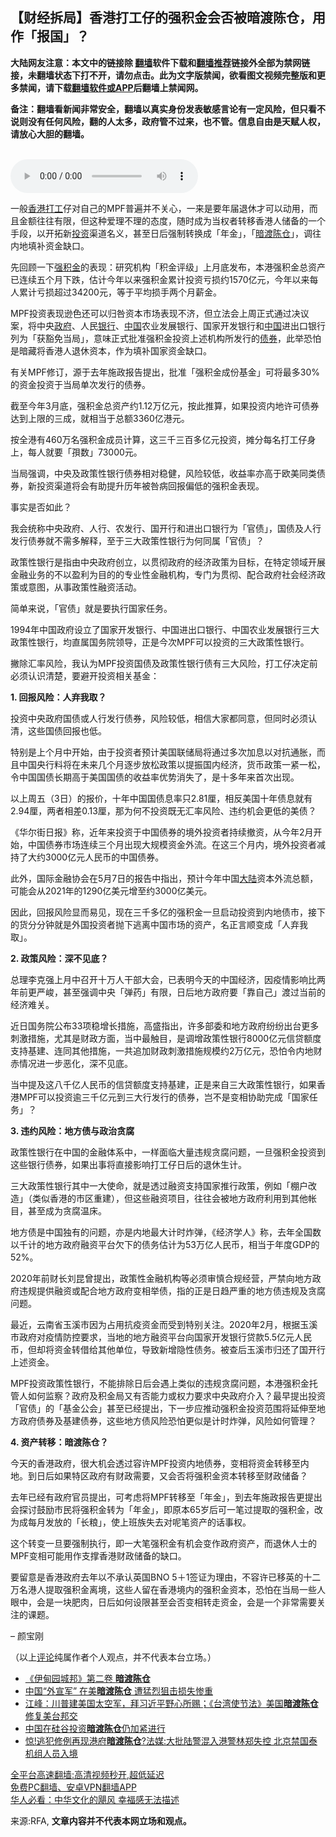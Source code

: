  <!-- 面包屑导航 --> <h2>【财经拆局】香港打工仔的强积金会否被暗渡陈仓，用作「报国」？</h2> <p class="notice"><b>大陆网友注意：本文中的链接除 <a href="https://github.com/bannedbook/fanqiang" >翻墙</a>软件下载和<a href="https://github.com/killgcd/justmysocks/blob/master/README.md">翻墙推荐</a>链接外全部为禁网链接，未翻墙状态下打不开，请勿点击。此为文字版禁闻，欲看图文视频完整版和更多禁闻，请下载<a href="https://github.com/bannedbook/fanqiang">翻墙软件或APP</a>后翻墙上禁闻网。</p><p>备注：翻墙看新闻非常安全，翻墙以真实身份发表敏感言论有一定风险，但只看不说则没有任何风险，翻的人太多，政府管不过来，也不管。信息自由是天赋人权，请放心大胆的翻墙。</b></p>  <div class="entry"> <p><br /> <audio controls="controls" preload="metadata" src="https://www.rfa.org/cantonese/commentaries/po/com-06062022120620.html/@@stream" type="audio/mpeg"><br /> </audio></p> <p>一般<a href="https://www.bannedbook.org/bnews/tag/%e9%a6%99%e6%b8%af/" class="st_tag internal_tag" rel="tag" title="标签 香港 下的日志">香港</a><a href="https://www.bannedbook.org/bnews/tag/%E6%89%93%E5%B7%A5/" class="st_tag internal_tag" rel="tag" title="标签 打工 下的日志">打工</a>仔对自己的MPF普遍并不关心，一来是要年届退休才可以动用，而且金额往往有限，但这种爱理不理的态度，随时成为当权者转移香港人储备的一个手段，以开拓新<a href="https://www.bannedbook.org/bnews/tag/%e6%8a%95%e8%b5%84/" class="st_tag internal_tag" rel="tag" title="标签 投资 下的日志">投资</a>渠道名义，甚至日后强制转换成「年金」，「<a href="https://www.bannedbook.org/bnews/tag/%E6%9A%97%E6%B8%A1%E9%99%88%E4%BB%93/" class="st_tag internal_tag" rel="tag" title="标签 暗渡陈仓 下的日志">暗渡陈仓</a>」，调往内地填补资金缺口。</p> <p>先回顾一下<a href="https://www.bannedbook.org/bnews/tag/%E5%BC%BA%E7%A7%AF%E9%87%91/" class="st_tag internal_tag" rel="tag" title="标签 强积金 下的日志">强积金</a>的表现：研究机构「积金评级」上月底发布，本港强积金总资产已连续五个月下跌，估计今年以来强积金累计投资亏损约1570亿元，今年以来每人累计亏损超过34200元，等于平均损手两个月薪金。</p> <p>MPF投资表现逊色还可以归咎资本市场表现不济，但立法会上周正式通过决议案，将中央<a href="https://www.bannedbook.org/bnews/tag/%e6%94%bf%e5%ba%9c/" class="st_tag internal_tag" rel="tag" title="标签 政府 下的日志">政府</a>、人民<a href="https://www.bannedbook.org/bnews/tag/%e9%93%b6%e8%a1%8c/" class="st_tag internal_tag" rel="tag" title="标签 银行 下的日志">银行</a>、<span class='wp_keywordlink_affiliate'><a href="https://www.bannedbook.org/" title="中国" target="_blank">中国</a></span>农业发展银行、国家开发银行和<a href="https://www.bannedbook.org/bnews/tag/%E4%B8%AD%E5%9B%BD/" class="st_tag internal_tag" rel="tag" title="标签 中国 下的日志">中国</a>进出口银行列为「获豁免当局」，意味正式批准强积金投资上述机构所发行的<a href="https://www.bannedbook.org/bnews/tag/%E5%80%BA%E5%88%B8/" class="st_tag internal_tag" rel="tag" title="标签 债券 下的日志">债券</a>，此举恐怕是暗藏将香港人退休资本，作为填补国家资金缺口。</p> <p>有关MPF修订，源于去年施政报告提出，批准「强积金成份基金」可将最多30%的资金投资于当局单次发行的债券。</p> <p>截至今年3月底，强积金总资产约1.12万亿元，按此推算，如果投资内地许可债券达到上限的三成，就相当于总额3360亿港元。</p> <p>按全港有460万名强积金成员计算，这三千三百多亿元投资，摊分每名打工仔身上，每人就要「孭数」73000元。</p> <p>当局强调，中央及政策性银行债券相对稳健，风险较低，收益率亦高于欧美同类债券，新投资渠道将会有助提升历年被咎病回报偏低的强积金表现。</p> <p>事实是否如此？</p> <p>我会统称中央政府、人行、农发行、国开行和进出口银行为「官债」，国债及人行发行债券就不需多解释，至于三大政策性银行为何同属「官债」？</p>  <p>政策性银行是指由中央政府创立，以贯彻政府的经济政策为目标，在特定领域开展金融业务的不以盈利为目的的专业性金融机构，专门为贯彻、配合政府社会经济政策或意图，从事政策性融资活动。</p> <p>简单来说，「官债」就是要执行国家任务。</p> <p>1994年中国政府设立了国家开发银行、中国进出口银行、中国农业发展银行三大政策性银行，均直属国务院领导，正是今次MPF可以投资的三大政策性银行。</p> <p>撇除汇率风险，我认为MPF投资国债及政策性银行债有三大风险，打工仔决定前必须认识清楚，要避开投资相关基金：</p> <p><strong>1. 回报风险：人弃我取？</strong></p> <p>投资中央政府国债或人行发行债券，风险较低，相信大家都同意，但同时必须认清，这些国债回报也低。</p> <p>特别是上个月中开始，由于投资者预计美国联储局将通过多次加息以对抗通胀，而且中国央行料将在未来几个月逐步放松政策以提振国内经济，货币政策一紧一松，令中国国债长期高于美国国债的收益率优势消失了，是十多年来首次出现。</p> <p>以上周五（3日）的报价，十年中国国债息率只2.81厘，相反美国十年债息就有2.94厘，两者相差0.13厘，那为何不投资既无汇率风险、违约机会更低的美债？</p> <p>《华尔街日报》称，近年来投资于中国债券的境外投资者持续撤资，从今年2月开始，中国债券市场连续三个月出现大规模资金外流。在这三个月内，境外投资者减持了大约3000亿元人民币的中国债券。</p> <p>此外，国际金融协会在5月7日的报告中指出，预计今年中国<span class='wp_keywordlink_affiliate'><a href="https://www.bannedbook.org/" title="大陆" target="_blank">大陆</a></span>资本外流总额，可能会从2021年的1290亿美元增至约3000亿美元。</p>  <p>因此，回报风险显而易见，现在三千多亿的强积金一旦启动投资到内地债市，接下的货分分钟就是外国投资者抛下逃离中国市场的资产，名正言顺变成「人弃我取」。</p> <p><strong>2. 政策风险：深不见底？</strong></p> <p>总理李克强上月中召开十万人干部大会，已表明今天的中国经济，因疫情影响比两年前更严峻，甚至强调中央「弹药」有限，日后地方政府要「靠自己」渡过当前的经济难关。</p> <p>近日国务院公布33项稳增长措施，高盛指出，许多部委和地方政府纷纷出台更多刺激措施，尤其是财政方面，当中最触目，是调增政策性银行8000亿元信贷额度支持基建、连同其他措施，一共追加财政刺激措施规模约2万亿元，恐怕令内地财赤情况进一步恶化，深不见底。</p> <p>当中提及这八千亿人民币的信贷额度支持基建，正是来自三大政策性银行，如果香港MPF可以投资逾三千亿元到三大行发行的债券，岂不是变相协助完成「国家任务」？</p> <p><strong>3. 违约风险：地方债与政治贪腐</strong></p> <p>政策性银行在中国的金融体系中，一样面临大量违规贪腐问题，一旦强积金投资到这些银行债券，如果出事将直接影响打工仔日后的退休生计。</p> <p>三大政策性银行其中一大使命，就是透过融资支持国家推行政策，例如「棚户改造」（类似香港的市区重建），但这些融资项目，往往会被地方政府利用到其他帐目，甚至成为贪腐温床。</p> <p>地方债是中国独有的问题，亦是内地最大计时炸弹，《经济学人》称，去年全国数以千计的地方政府融资平台欠下的债务估计为53万亿人民币，相当于年度GDP的52%。</p> <p>2020年前财长刘昆曾提出，政策性金融机构等必须审慎合规经营，严禁向地方政府违规提供融资或配合地方政府变相举债，指的正是日趋严重的地方债违规及贪腐问题。</p>  <p>最近，云南省玉溪市因为占用抗疫资金而受到特别关注。2020年2月，根据玉溪市政府对疫情防控要求，当地的地方融资平台向国家开发银行贷款5.5亿元人民币，但却将资金转借给其他单位，导致新增隐性债务。被查后玉溪市归还了国开行上述资金。</p> <p>MPF投资政策性银行，不能排除日后会遇上类似的违规贪腐问题，本港强积金托管人如何监察？政府及积金局又有否能力或权力要求中央政府介入？最早提出投资「官债」的「基金公会」甚至已经提出，下一步应推动强积金投资范围将延伸至地方政府债券及基建债券，这些地方债风险恐怕更似是计时炸弹，风险如何管理？</p> <p><strong>4. 资产转移：暗渡陈仓？</strong></p> <p>今天的香港政府，很大机会透过容许MPF投资内地债券，变相将资金转移至内地。到日后如果特区政府有财政需要，又会否将强积金资本转移至财政储备？</p> <p>去年已经有政府官员提出，可考虑将MPF转移至「年金」，到去年施政报告更提出会探讨鼓励巿民将强积金转为「年金」，即原本65岁后可一笔过提取的强积金，改为成每月发放的「长粮」，使上班族失去对呢笔资产的话事权。</p> <p>这个转变一旦要强制执行，即一大笔强积金有机会变作政府资产，而退休人士的MPF变相可能用作支撑香港财政储备的缺口。</p> <p>要留意是香港政府去年以不承认英国BNO 5＋1签证为理由，不容许已移英的十二万名港人提取强积金离境，这些人留在香港境内的强积金资本，恐怕在当局一些人眼中，会是一块肥肉，日后如何设限甚至会否变相转走资金，会是一个非常需要关注的课题。</p> <p>&#8211; 颜宝刚</p> <p>（以上<span class='wp_keywordlink_affiliate'><a href="https://www.bannedbook.org/bnews/comments/" title="新闻评论" target="_blank">评论</a></span>纯属作者个人观点，并不代表本台立场。）</p> <div id="taboola-mid-1"></div>  <ul class='op-related-articles' title='相关阅读'> <li><a href='https://www.bannedbook.org/bnews/baitai/20210926/1629004.html' target='_blank'>《伊甸园城邦》第二卷 <b>暗渡陈仓</b></a></li> <li><a href='https://www.bannedbook.org/bnews/headline/20200623/1349065.html' target='_blank'>中国“外宣军” 在美<b>暗渡陈仓</b> 遭猛烈狙击损失惨重</a></li> <li><a href='https://www.bannedbook.org/bnews/cbnews/20191225/1247318.html' target='_blank'>江峰：川普建美国太空军，拜习近平野心所赐；《台湾使节法》美国<b>暗渡陈仓</b>修复美台邦交</a></li> <li><a href='https://www.bannedbook.org/bnews/headline/20191030/1215001.html' target='_blank'>中国在硅谷投资<b>暗渡陈仓</b>仍加紧进行</a></li> <li><a href='https://www.bannedbook.org/bnews/cbnews/20190810/1172682.html' target='_blank'>惊!逃犯修例再现港府<b>暗渡陈仓</b>?法媒:大批陆警混入港警林郑失控 北京禁国泰机组人员入境</a></li> </ul> <p class="texttj"> <a href="https://github.com/bannedbook/fanqiang/wiki/V2ray%E6%9C%BA%E5%9C%BA" target="_blank">全平台高速翻墙:高清视频秒开,超低延迟</a><br/> <a href="https://github.com/bannedbook/fanqiang/wiki/%E7%A6%81%E9%97%BB%E7%BD%91%E5%AE%89%E5%8D%93%E7%BF%BB%E5%A2%99%E6%96%B0%E9%97%BBAPP" target="_blank">免费PC翻墙、安卓VPN翻墙APP</a><br/> <a href="https://www.bannedbook.org/bnews/comments/20220220/1694796.html" target="_blank">华人必看：中华文化的飓风 幸福感无法描述</a> </p> <p>来源:RFA, <strong>文章内容并不代表本网立场和观点。</strong></p><a name='sharetosocial'></a>  <div style="margin-bottom:5px;padding-bottom:5px;clear:both"> <div id="archive-pix-1" class="banner-ads"> <!-- AuctionX Display platform tag START --> <div id="27602x728x90x621x_ADSLOT1" clicktrack="%%CLICK_URL_ESC%%"></div>  <!-- AuctionX Display platform tag END --> </div> <div id="archive-pix-2" class="banner-ads"> <!-- AuctionX Display platform tag START --> <div id="27556x300x250x621x_ADSLOT1" clicktrack="%%CLICK_URL_ESC%%" style="margin:0 auto;text-align:center"></div>  <!-- AuctionX Display platform tag END --> </div> </div>  <div id="archive-pix-1" class="banner-ads"> <!-- AuctionX Display platform tag START --> <div id="27603x728x90x621x_ADSLOT1" clicktrack="%%CLICK_URL_ESC%%"></div>  <!-- AuctionX Display platform tag END --> </div> </div><!--END ENTRY--> 